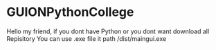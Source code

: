 # GUIONPythonCollege
Hello my friend, if you dont have Python or you dont want download all Repisitory
You can use .exe file it path /dist/maingui.exe
